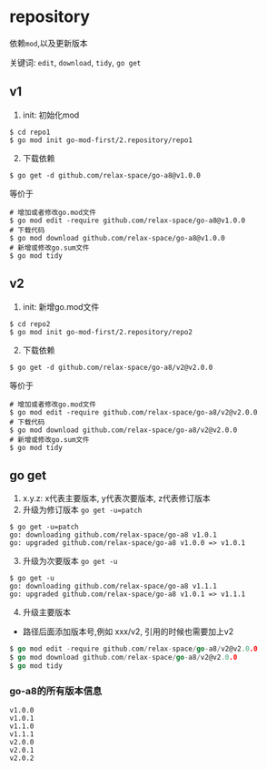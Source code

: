 # repository

依赖`mod`,以及更新版本

关键词: `edit`, `download`, `tidy`, `go get`


## v1
1. init: 初始化mod
``` shell
$ cd repo1
$ go mod init go-mod-first/2.repository/repo1
```
2. 下载依赖
``` shell
$ go get -d github.com/relax-space/go-a8@v1.0.0

```
等价于
``` shell
# 增加或者修改go.mod文件
$ go mod edit -require github.com/relax-space/go-a8@v1.0.0
# 下载代码
$ go mod download github.com/relax-space/go-a8@v1.0.0
# 新增或修改go.sum文件
$ go mod tidy

```

## v2
1. init: 新增go.mod文件
``` shell
$ cd repo2
$ go mod init go-mod-first/2.repository/repo2
```
2. 下载依赖


``` shell
$ go get -d github.com/relax-space/go-a8/v2@v2.0.0

```
等价于
``` shell
# 增加或者修改go.mod文件
$ go mod edit -require github.com/relax-space/go-a8/v2@v2.0.0
# 下载代码
$ go mod download github.com/relax-space/go-a8/v2@v2.0.0
# 新增或修改go.sum文件
$ go mod tidy

```



## go get
1. x.y.z: x代表主要版本, y代表次要版本, z代表修订版本
2. 升级为修订版本 `go get -u=patch`
``` shell
$ go get -u=patch
go: downloading github.com/relax-space/go-a8 v1.0.1
go: upgraded github.com/relax-space/go-a8 v1.0.0 => v1.0.1
```
3. 升级为次要版本 `go get -u`
``` shell
$ go get -u
go: downloading github.com/relax-space/go-a8 v1.1.1
go: upgraded github.com/relax-space/go-a8 v1.0.1 => v1.1.1
```

4. 升级主要版本
- 路径后面添加版本号,例如 xxx/v2, 引用的时候也需要加上v2
```go
$ go mod edit -require github.com/relax-space/go-a8/v2@v2.0.0
$ go mod download github.com/relax-space/go-a8/v2@v2.0.0
$ go mod tidy
```

### go-a8的所有版本信息
```
v1.0.0
v1.0.1
v1.1.0
v1.1.1
v2.0.0
v2.0.1
v2.0.2
```